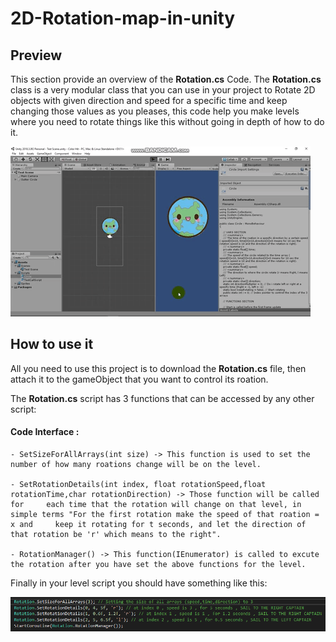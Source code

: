 # 2D-Rotation-map-in-unity

## Preview
  This section provide an overview of the **Rotation.cs** Code.
  The **Rotation.cs** class is a very modular class that you can use in your project to Rotate 2D objects with given direction and speed for a specific time and keep changing those values as you pleases, this code help you make levels where you need to rotate things like this without going in depth of how to do it.
  
  ![](UnityGif.gif)
  
## How to use it 
  All you need to use this project is to download the **Rotation.cs** file, then attach it to the gameObject that you want to control its roation.
  
  The **Rotation.cs** script has 3 functions that can be accessed by any other script:
  #### Code Interface :
    - SetSizeForAllArrays(int size) -> This function is used to set the number of how many roations change will be on the level.
    
    - SetRotationDetails(int index, float rotationSpeed,float rotationTime,char rotationDirection) -> Those function will be called for     each time that the rotation will change on that level, in simple terms "For the first rotation make the speed of that roation = x and     keep it rotating for t seconds, and let the direction of that rotation be 'r' which means to the right".
    
    - RotationManager() -> This function(IEnumerator) is called to excute the rotation after you have set the above functions for the level.
    
    
    
  Finally in your level script you should have something like this:
  
  ![howToUseIt](HowToUse.png)
